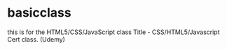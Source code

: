 # basicclass
this is for the HTML5/CSS/JavaScript class
Title - CSS/HTML5/Javascript Cert class. (Udemy)
